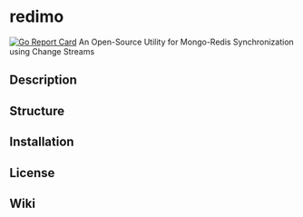 # redimo
[![Go Report Card](https://goreportcard.com/badge/github.com/hiddenfounders/redimo)](https://goreportcard.com/report/github.com/hiddenfounders/redimo)
An Open-Source Utility for Mongo-Redis Synchronization using Change Streams

## Description

## Structure

## Installation

## License

## Wiki
